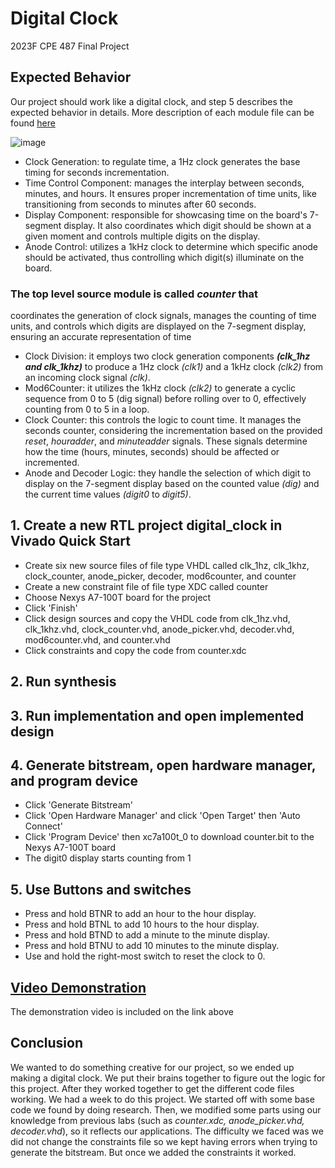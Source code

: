 # Digital Clock
2023F CPE 487 Final Project

## Expected Behavior
Our project should work like a digital clock, and step 5 describes the expected behavior in details.
More description of each module file can be found [here](https://docs.google.com/presentation/d/1Twheq1lgFcUo3BrJrmfB6H9J4KeR7IdhTZJlQCEA3-M/edit?usp=sharing) 

![image](https://github.com/joyson0914/digital_clock/assets/98338109/7173f01f-6825-46a1-9d41-fa810fb4c75c)

- Clock Generation: to regulate time, a 1Hz clock generates the base timing for seconds incrementation.
- Time Control Component: manages the interplay between seconds, minutes, and hours. It ensures proper incrementation of time units, like transitioning from seconds to minutes after 60 seconds.
- Display Component: responsible for showcasing time on the board's 7-segment display. It also coordinates which digit should be shown at a given moment and controls multiple digits on the display.
- Anode Control: utilizes a 1kHz clock to determine which specific anode should be activated, thus controlling which digit(s) illuminate on the board.

### The top level source module is called **_counter_** that
coordinates the generation of clock signals, manages the counting of time units, and controls which digits are displayed on the 7-segment display, ensuring an accurate representation of time
- Clock Division: it employs two clock generation components **_(clk_1hz and clk_1khz)_** to produce a 1Hz clock _(clk1)_ and a 1kHz clock _(clk2)_ from an incoming clock signal _(clk)_.
- Mod6Counter: it utilizes the 1kHz clock _(clk2)_ to generate a cyclic sequence from 0 to 5 (dig signal) before rolling over to 0, effectively counting from 0 to 5 in a loop.
- Clock Counter: this controls the logic to count time. It manages the seconds counter, considering the incrementation based on the provided _reset_, _houradder_, and _minuteadder_ signals. These signals determine how the time (hours, minutes, seconds) should be affected or incremented.
- Anode and Decoder Logic: they handle the selection of which digit to display on the 7-segment display based on the counted value _(dig)_ and the current time values _(digit0_ to _digit5)_.

## 1. Create a new RTL project digital_clock in Vivado Quick Start
   - Create six new source files of file type VHDL called clk_1hz, clk_1khz, clock_counter, anode_picker, decoder, mod6counter, and counter
   - Create a new constraint file of file type XDC called counter
   - Choose Nexys A7-100T board for the project
   - Click 'Finish'
   - Click design sources and copy the VHDL code from clk_1hz.vhd, clk_1khz.vhd, clock_counter.vhd, anode_picker.vhd, decoder.vhd, mod6counter.vhd, and counter.vhd
   - Click constraints and copy the code from counter.xdc 

## 2. Run synthesis
## 3. Run implementation and open implemented design
## 4. Generate bitstream, open hardware manager, and program device
   - Click 'Generate Bitstream'
   - Click 'Open Hardware Manager' and click 'Open Target' then 'Auto Connect'
   - Click 'Program Device' then xc7a100t_0 to download counter.bit to the Nexys A7-100T board
   - The digit0 display starts counting from 1

## 5. Use Buttons and switches
   - Press and hold BTNR to add an hour to the hour display.
   - Press and hold BTNL to add 10 hours to the hour display.
   - Press and hold BTND to add a minute to the minute display.
   - Press and hold BTNU to add 10 minutes to the minute display.
   - Use and hold the right-most switch to reset the clock to 0.

## [Video Demonstration](https://drive.google.com/file/d/1uX2xpcyvulzHhY5Q5qtCH_bXpXFaoRAd/view?usp=sharing)
The demonstration video is included on the link above

## Conclusion
We wanted to do something creative for our project, so we ended up making a digital clock. We put their brains together to figure out the logic for this project. After they worked together to get the different code files working. We had a week to do this project. We started off with some base code we found by doing research. Then, we modified some parts using our knowledge from previous labs (such as _counter.xdc, anode_picker.vhd, decoder.vhd_), so it reflects our applications. The difficulty we faced was we did not change the constraints file so we kept having errors when trying to generate the bitstream. But once we added the constraints it worked. 
